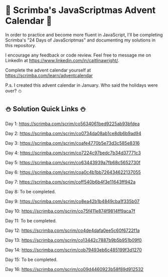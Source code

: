 # 🎄 Scrimba's JavaScriptmas Advent Calendar 🎄

In order to practice and become more fluent in JavaScript, I'll be completing Scrimba's "24 Days of JavaScriptmas" and documenting my solutions in this repository.

I encourage any feedback or code review. Feel free to message me on LinkedIn at https://www.linkedin.com/in/caitlinawright/.

Complete the advent calendar yourself at https://scrimba.com/learn/adventcalendar

P.s. I  created this advent calendar in January. Who said the holidays were over? ⛄️

## ⛄️ Solution Quick Links ⛄️

Day 1: https://scrimba.com/scrim/co5634061bed9225ab93bfdea

Day 2: https://scrimba.com/scrim/co0734da08ab1ce8db6b9ad94

Day 3: https://scrimba.com/scrim/coafe4770b5e73d3c585e8316

Day 4: https://scrimba.com/scrim/co7224c97bedc7b34d37771c3

Day 5: https://scrimba.com/scrim/co63443939a7fb68c5652730f

Day 6: https://scrimba.com/scrim/coa0c4b1bb726434622137055

Day 7: https://scrimba.com/scrim/coff540b6b4f3e11643ff942a

Day 8: To be completed.

Day 9: https://scrimba.com/scrim/co8ea42b1b4849cba1f335b07

Day 10: https://scrimba.com/scrim/co75f411e874f9814ff9aca7f

Day 11: To be completed.

Day 12: https://scrimba.com/scrim/co4de4dafa0ee5c60f6722f1a

Day 13: https://scrimba.com/scrim/co13442c7887b9b5b951b09f0

Day 14: https://scrimba.com/scrim/cob79493eb6c485199f3d1270

Day 15: To be completed.

Day 16: https://scrimba.com/scrim/co09d4460923b58f89d912532
